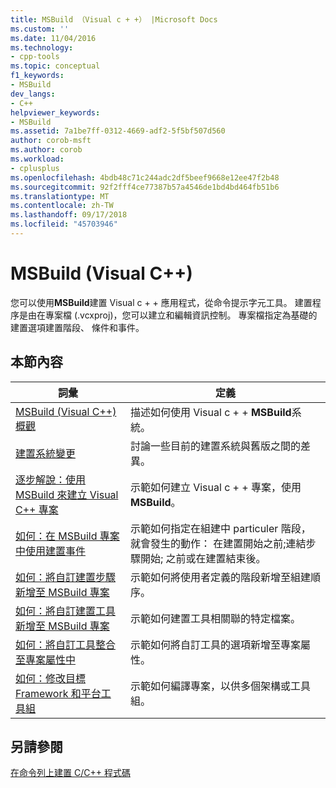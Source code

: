 ```yaml
---
title: MSBuild （Visual c + +） |Microsoft Docs
ms.custom: ''
ms.date: 11/04/2016
ms.technology:
- cpp-tools
ms.topic: conceptual
f1_keywords:
- MSBuild
dev_langs:
- C++
helpviewer_keywords:
- MSBuild
ms.assetid: 7a1be7ff-0312-4669-adf2-5f5bf507d560
author: corob-msft
ms.author: corob
ms.workload:
- cplusplus
ms.openlocfilehash: 4bdb48c71c244adc2df5beef9668e12ee47f2b48
ms.sourcegitcommit: 92f2fff4ce77387b57a4546de1bd4bd464fb51b6
ms.translationtype: MT
ms.contentlocale: zh-TW
ms.lasthandoff: 09/17/2018
ms.locfileid: "45703946"
---
```

# <a name="msbuild-visual-c"></a>MSBuild (Visual C++)

您可以使用**MSBuild**建置 Visual c + + 應用程式，從命令提示字元工具。 建置程序是由在專案檔 (.vcxproj)，您可以建立和編輯資訊控制。 專案檔指定為基礎的建置選項建置階段、 條件和事件。

## <a name="in-this-section"></a>本節內容

|詞彙|定義|
|----------|----------------|
|[MSBuild (Visual C++) 概觀](../build/msbuild-visual-cpp-overview.md)|描述如何使用 Visual c + + **MSBuild**系統。|
|[建置系統變更](../build/build-system-changes.md)|討論一些目前的建置系統與舊版之間的差異。|
|[逐步解說：使用 MSBuild 來建立 Visual C++ 專案](../build/walkthrough-using-msbuild-to-create-a-visual-cpp-project.md)|示範如何建立 Visual c + + 專案，使用**MSBuild**。|
|[如何：在 MSBuild 專案中使用建置事件](../build/how-to-use-build-events-in-msbuild-projects.md)|示範如何指定在組建中 particuler 階段，就會發生的動作： 在建置開始之前;連結步驟開始; 之前或在建置結束後。|
|[如何：將自訂建置步驟新增至 MSBuild 專案](../build/how-to-add-a-custom-build-step-to-msbuild-projects.md)|示範如何將使用者定義的階段新增至組建順序。|
|[如何：將自訂建置工具新增至 MSBuild 專案](../build/how-to-add-custom-build-tools-to-msbuild-projects.md)|示範如何建置工具相關聯的特定檔案。|
|[如何：將自訂工具整合至專案屬性中](../build/how-to-integrate-custom-tools-into-the-project-properties.md)|示範如何將自訂工具的選項新增至專案屬性。|
|[如何：修改目標 Framework 和平台工具組](../build/how-to-modify-the-target-framework-and-platform-toolset.md)|示範如何編譯專案，以供多個架構或工具組。|

## <a name="see-also"></a>另請參閱

[在命令列上建置 C/C++ 程式碼](../build/building-on-the-command-line.md)